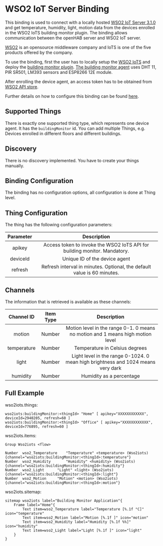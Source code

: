 # WSO2 IoT Server Binding

This binding is used to connect with a locally hosted [WSO2 IoT Server 3.1.0](https://wso2.com/iot) and get temperature, humidity, light, motion data from the devices enrolled in the WSO2 IoTS building monitor plugin. The binding allows communication between the openHAB server and WSO2 IoT server.

[WSO2](https://wso2.com/) is an opensource middleware company and IoTS is one of the five products offered by the company.

To use the binding, first the user has to locally setup the [WSO2 IoTS](https://wso2.com/iot) and deploy the [building monitor plugin](https://github.com/wso2/samples-iots/tree/master/floor-analytics-demo). [The building monitor agent](https://github.com/wso2/samples-iots/tree/master/floor-analytics-demo/BuildingMonitorDevice) uses DHT 11, PIR SR501, LM393 sensors and ESP8266 12E module. 

After enrolling the device agent, an access token has to be obtained from [WSO2 API store](https://localhost:9443/api-store/).

Further details on how to configure this binding can be found [here](https://medium.com/@ramesha.karu/integrating-openhab2-with-wso2-iot-server-5fda14fd382e).

## Supported Things

There is exactly one supported thing type, which represents one device agent. It has the `buildingMonitor` id. You can add multiple Things, e.g. Devices enrolled in different floors and different buildings.

## Discovery

There is no discovery implemented. You have to create your things manually.

## Binding Configuration

The binding has no configuration options, all configuration is done at Thing level.

## Thing Configuration

The thing has the following configuration parameters:

| Parameter |                                Description                                |
|:---------:|:-------------------------------------------------------------------------:|
|   apikey  | Access token to invoke the WSO2 IoTS API for building monitor. Mandatory. |
|  deviceId | Unique ID of the device agent                                             |
|  refresh  | Refresh interval in minutes. Optional, the default value is 60 minutes.   |

## Channels

The information that is retrieved is available as these channels:

|  Channel ID | Item Type | Description                                                                      |
|:-----------:|:---------:|:--------------------------------------------------------------------------------:|
|    motion   |   Number  | Motion level in the range 0-1. 0 means no motion and 1 means high motion level   |
| temperature |   Number  | Temperature in Celsius degrees                                                   |
|    light    |   Number  | Light level in the range 0-1024. 0 mean high brightness and 1024 means very dark |
|   humidity  |   Number  | Humidity as a percentage                                                         |

## Full Example

wso2iots.things:

```
wso2iots:buildingMonitor:<thingId> "Home" [ apikey="XXXXXXXXXXXX", deviceId=2940205, refresh=60 ]
wso2iots:buildingMonitor:<thingId> "Office" [ apikey="XXXXXXXXXXXX", deviceId=776895, refresh=60 ]
```

wso2iots.items:

```
Group Wso2iots <flow>

Number	wso2_Temperature	"Temperature" <temperature> (Wso2iots) {channel="wso2iots:buildingMonitor:<thingId>:temperature"}
Number	wso2_Humidity		"Humidity" <humidity> (Wso2iots) {channel="wso2iots:buildingMonitor:<thingId>:humidity"}
Number	wso2_Light		"Light" <light> (Wso2iots) {channel="wso2iots:buildingMonitor:<thingId>:light"}
Number	wso2_Motion		"Motion" <motion> (Wso2iots) {channel="wso2iots:buildingMonitor:<thingId>:motion"}
```

wso2iots.sitemap:

```
sitemap wso2iots label="Building Monitor Application"{
	Frame label="Home"{
		Text item=wso2_Temperature label="Temperature [%.1f °C]" icon="temperature"
		Text item=wso2_Motion label="Motion [%.1f ]" icon="motion"
		Text item=wso2_Humidity label="Humidity [%.1f %%]" icon="humidity"
		Text item=wso2_Light label="Light [%.1f ]" icon="light"
	}
}
```
